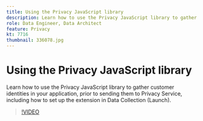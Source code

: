 ```yaml
---
title: Using the Privacy JavaScript library
description: Learn how to use the Privacy JavaScript library to gather customer identities in your application, prior to sending them to Privacy Service, including how to set up the extension in Data Collection (Launch).
role: Data Engineer, Data Architect
feature: Privacy
kt: 7716
thumbnail: 336078.jpg
---
```


# Using the Privacy JavaScript library

Learn how to use the Privacy JavaScript library to gather customer identities in your application, prior to sending them to Privacy Service, including how to set up the extension in Data Collection (Launch).

>[!VIDEO](https://video.tv.adobe.com/v/336078?quality=12&learn=on)
